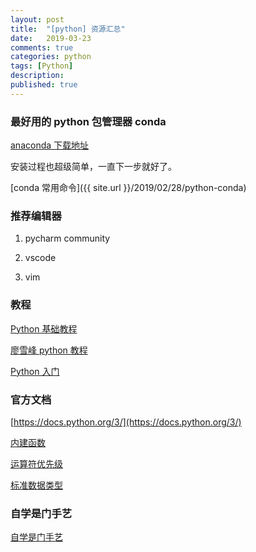 ```yaml
---
layout: post
title:  "[python] 资源汇总"
date:   2019-03-23
comments: true
categories: python
tags: [Python]
description:
published: true
---
```


### 最好用的 python 包管理器 conda

[anaconda 下载地址](https://www.anaconda.com/distribution/#download-section)

安装过程也超级简单，一直下一步就好了。

[conda 常用命令]({{ site.url }}/2019/02/28/python-conda)

### 推荐编辑器

1. pycharm community

2. vscode

3. vim

### 教程

[Python 基础教程](http://www.runoob.com/python/python-tutorial.html)

[廖雪峰 python 教程](https://www.liaoxuefeng.com/wiki/0014316089557264a6b348958f449949df42a6d3a2e542c000)

[Python 入门](http://www.math.pku.edu.cn/teachers/lidf/docs/Python/python-tutorial.html)

### 官方文档

[https://docs.python.org/3/](https://docs.python.org/3/)

[内建函数](https://docs.python.org/3/library/functions.html)

[运算符优先级](https://docs.python.org/3/reference/expressions.html#operator-precedence)

[标准数据类型](https://docs.python.org/3/library/stdtypes.html)

### 自学是门手艺

[自学是门手艺](https://github.com/selfteaching/the-craft-of-selfteaching)
